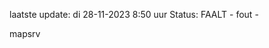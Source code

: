 laatste update: 
di 28-11-2023  8:50   uur 
Status: FAALT - fout - 
<div class="service R">mapsrv</div>